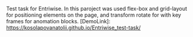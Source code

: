 Test task for Entriwise.
In this paroject was used flex-box and grid-layout for positioning elements on the page, and transform rotate for with key frames for anomation blocks.
[DemoLink]: https://kosolapovanatolii.github.io/Entriwise_test-task/